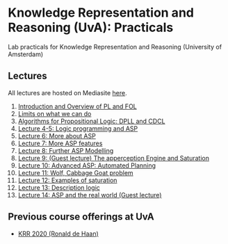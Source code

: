 # Knowledge Representation and Reasoning (UvA): Practicals
Lab practicals for Knowledge Representation and Reasoning (University of Amsterdam)


## Lectures

All lectures are hosted on Mediasite [here](https://webcolleges.uva.nl/Mediasite/Catalog/Full/952cc21ba0864b6b94ffd91d06803a2921).

1. [Introduction and Overview of PL and FOL](https://webcolleges.uva.nl/Mediasite/Play/71ad46687c724dddaeac8b8460ada0061d?catalog=952cc21ba0864b6b94ffd91d06803a2921&playFrom=941&autoStart=true)
2. [Limits on what we can do](https://webcolleges.uva.nl/Mediasite/Play/a14b8a6b01a842219c81914ee28b85521d?catalog=952cc21ba0864b6b94ffd91d06803a2921&playFrom=624465&autoStart=true)
3. [Algorithms for Propositional Logic: DPLL and CDCL](https://webcolleges.uva.nl/Mediasite/Play/09149218fc3c4ac78ead716864475ba11d?catalog=952cc21ba0864b6b94ffd91d06803a2921&playFrom=570&autoStart=true)
4. [Lecture 4-5: Logic programming and ASP](https://webcolleges.uva.nl/Mediasite/Play/6efe6824625247bbaef4ed8acf17317a1d?catalog=952cc21ba0864b6b94ffd91d06803a2921&playFrom=942&autoStart=true)
5. [Lecture 6: More about ASP](https://webcolleges.uva.nl/Mediasite/Play/f79947d4597546fc8549e1cb8f2f07011d?catalog=952cc21ba0864b6b94ffd91d06803a2921&playFrom=766026&autoStart=true)
6. [Lecture 7: More ASP features](https://webcolleges.uva.nl/Mediasite/Play/e0141ff9af5f49118d3c62a62c697b311d?catalog=952cc21ba0864b6b94ffd91d06803a2921&playFrom=936&autoStart=true)
7. [Lecture 8: Further ASP Modelling](https://webcolleges.uva.nl/Mediasite/Play/5329ebf391364393bb26ab5087e53aed1d?catalog=952cc21ba0864b6b94ffd91d06803a2921&playFrom=2198&autoStart=true)
8. [Lecture 9: (Guest lecture) The apperception Engine and Saturation](https://webcolleges.uva.nl/Mediasite/Play/e3facc937362477f8a779ae686a319fc1d?catalog=952cc21ba0864b6b94ffd91d06803a2921&playFrom=306489&autoStart=true)
9. [Lecture 10: Advanced ASP: Automated Planning](https://webcolleges.uva.nl/Mediasite/Play/cbd0b924d3df4a5d83de113d2d262d6e1d?catalog=952cc21ba0864b6b94ffd91d06803a2921&playFrom=454585&autoStart=true)
10. [Lecture 11: Wolf, Cabbage Goat problem](https://webcolleges.uva.nl/Mediasite/Play/cbd0b924d3df4a5d83de113d2d262d6e1d?catalog=952cc21ba0864b6b94ffd91d06803a2921&playFrom=3182&autoStart=true)
11. [Lecture 12: Examples of saturation](https://webcolleges.uva.nl/Mediasite/Play/0a88fabc6cd443179f2c59dabbaf62381d?catalog=952cc21ba0864b6b94ffd91d06803a2921&playFrom=1202&autoStart=true)
12. [Lecture 13: Description logic](https://webcolleges.uva.nl/Mediasite/Play/e6fb57b4551545b3950910cfdadc68301d?catalog=952cc21ba0864b6b94ffd91d06803a2921&playFrom=1436&autoStart=true)
13. [Lecture 14: ASP and the real world (Guest lecture)](https://webcolleges.uva.nl/Mediasite/Play/bbd67f70e3694afca14104c94c0fab7c1d?catalog=952cc21ba0864b6b94ffd91d06803a2921&playFrom=1695&autoStart=true)

## Previous course offerings at UvA

* [KRR 2020 (Ronald de Haan)](https://github.com/rdehaan/KRR-course-2020)
